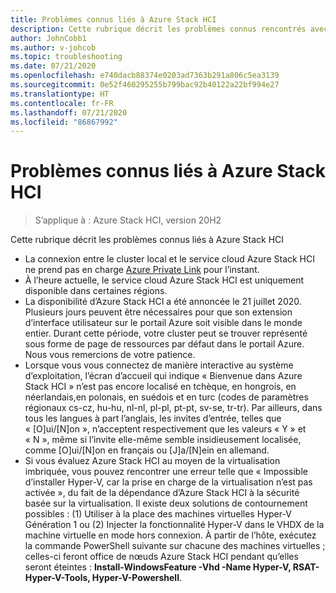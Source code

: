 ```yaml
---
title: Problèmes connus liés à Azure Stack HCI
description: Cette rubrique décrit les problèmes connus rencontrés avec Azure Stack HCI.
author: JohnCobb1
ms.author: v-johcob
ms.topic: troubleshooting
ms.date: 07/21/2020
ms.openlocfilehash: e740dacb88374e0203ad7363b291a806c5ea3139
ms.sourcegitcommit: 0e52f460295255b799bac92b40122a22bf994e27
ms.translationtype: HT
ms.contentlocale: fr-FR
ms.lasthandoff: 07/21/2020
ms.locfileid: "86867992"
---
```

# <a name="known-issues-for-azure-stack-hci"></a>Problèmes connus liés à Azure Stack HCI

>S’applique à : Azure Stack HCI, version 20H2

Cette rubrique décrit les problèmes connus liés à Azure Stack HCI

- La connexion entre le cluster local et le service cloud Azure Stack HCI ne prend pas en charge [Azure Private Link](https://azure.microsoft.com/services/private-link) pour l’instant.
- À l’heure actuelle, le service cloud Azure Stack HCI est uniquement disponible dans certaines régions.
- La disponibilité d’Azure Stack HCI a été annoncée le 21 juillet 2020. Plusieurs jours peuvent être nécessaires pour que son extension d’interface utilisateur sur le portail Azure soit visible dans le monde entier. Durant cette période, votre cluster peut se trouver représenté sous forme de page de ressources par défaut dans le portail Azure. Nous vous remercions de votre patience.
- Lorsque vous vous connectez de manière interactive au système d’exploitation, l’écran d’accueil qui indique « Bienvenue dans Azure Stack HCI » n’est pas encore localisé en tchèque, en hongrois, en néerlandais,en polonais, en suédois et en turc (codes de paramètres régionaux cs-cz, hu-hu, nl-nl, pl-pl, pt-pt, sv-se, tr-tr). Par ailleurs, dans tous les langues à part l’anglais, les invites d’entrée, telles que « [O]ui/[N]on », n’acceptent respectivement que les valeurs « Y » et « N », même si l’invite elle-même semble insidieusement localisée, comme [O]ui/[N]on en français ou [J]a/[N]ein en allemand.
- Si vous évaluez Azure Stack HCI au moyen de la virtualisation imbriquée, vous pouvez rencontrer une erreur telle que « Impossible d’installer Hyper-V, car la prise en charge de la virtualisation n’est pas activée », du fait de la dépendance d’Azure Stack HCI à la sécurité basée sur la virtualisation. Il existe deux solutions de contournement possibles : (1) Utiliser à la place des machines virtuelles Hyper-V Génération 1 ou (2) Injecter la fonctionnalité Hyper-V dans le VHDX de la machine virtuelle en mode hors connexion. À partir de l’hôte, exécutez la commande PowerShell suivante sur chacune des machines virtuelles ; celles-ci feront office de nœuds Azure Stack HCI pendant qu’elles seront éteintes : **Install-WindowsFeature -Vhd <path> -Name Hyper-V, RSAT-Hyper-V-Tools, Hyper-V-Powershell**.
